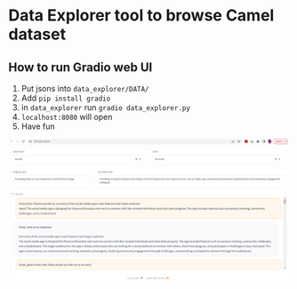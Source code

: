 # Data Explorer tool to browse Camel dataset

## How to run Gradio web UI
1. Put jsons into `data_explorer/DATA/`
2. Add `pip install gradio`
3. in `data_explorer` run `gradio data_explorer.py`
4. `localhost:8080` will open
5. Have fun

<img src="images/screenshot.png"  width="600">
